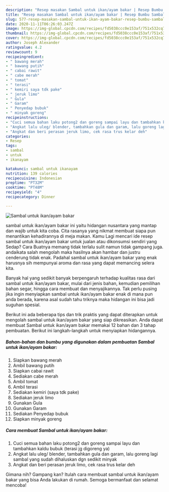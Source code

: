 ```yaml
---
description: "Resep masakan Sambal untuk ikan/ayam bakar | Resep Bumbu Sambal untuk ikan/ayam bakar Yang Sedap"
title: "Resep masakan Sambal untuk ikan/ayam bakar | Resep Bumbu Sambal untuk ikan/ayam bakar Yang Sedap"
slug: 577-resep-masakan-sambal-untuk-ikan-ayam-bakar-resep-bumbu-sambal-untuk-ikan-ayam-bakar-yang-sedap
date: 2020-11-11T06:26:03.247Z
image: https://img-global.cpcdn.com/recipes/fd5038ccc0e153af/751x532cq70/sambal-untuk-ikanayam-bakar-foto-resep-utama.jpg
thumbnail: https://img-global.cpcdn.com/recipes/fd5038ccc0e153af/751x532cq70/sambal-untuk-ikanayam-bakar-foto-resep-utama.jpg
cover: https://img-global.cpcdn.com/recipes/fd5038ccc0e153af/751x532cq70/sambal-untuk-ikanayam-bakar-foto-resep-utama.jpg
author: Joseph Alexander
ratingvalue: 4.2
reviewcount: 9
recipeingredient:
- " bawang merah"
- " bawang putih"
- " cabai rawit"
- " cabe merah"
- " tomat"
- " terasi"
- " kemiri saya tdk pake"
- " jeruk limo"
- " Gula"
- " Garam"
- " Penyedap bubuk"
- " minyak goreng"
recipeinstructions:
- "Cuci semua bahan laku potong2 dan goreng sampai layu dan tambahkan kaldu bubuk (terasi jg digoreng ya)"
- "Angkat lalu uleg/ blender, tambahkan gula dan garam, lalu goreng lagi sambal yang sudah dihaluskan dgn sedikit minyak"
- "Angkat dan beri perasan jeruk limo, cek rasa trus kelar deh"
categories:
- Resep
tags:
- sambal
- untuk
- ikanayam

katakunci: sambal untuk ikanayam 
nutrition: 139 calories
recipecuisine: Indonesian
preptime: "PT32M"
cooktime: "PT48M"
recipeyield: "4"
recipecategory: Dinner

---
```



![Sambal untuk ikan/ayam bakar](https://img-global.cpcdn.com/recipes/fd5038ccc0e153af/751x532cq70/sambal-untuk-ikanayam-bakar-foto-resep-utama.jpg)


sambal untuk ikan/ayam bakar ini yaitu hidangan nusantara yang mantap dan wajib untuk kita coba. Cita rasanya yang nikmat membuat siapa pun menantikan kehadirannya di meja makan.
Kamu Lagi mencari ide resep sambal untuk ikan/ayam bakar untuk jualan atau dikonsumsi sendiri yang Sedap? Cara Buatnya memang tidak terlalu sulit namun tidak gampang juga. andaikata salah mengolah maka hasilnya akan hambar dan justru cenderung tidak enak. Padahal sambal untuk ikan/ayam bakar yang enak harusnya sih mempunyai aroma dan rasa yang dapat memancing selera kita.

Banyak hal yang sedikit banyak berpengaruh terhadap kualitas rasa dari sambal untuk ikan/ayam bakar, mulai dari jenis bahan, kemudian pemilihan bahan segar, hingga cara membuat dan menyajikannya. Tak perlu pusing jika ingin menyiapkan sambal untuk ikan/ayam bakar enak di mana pun anda berada, karena asal sudah tahu triknya maka hidangan ini bisa jadi suguhan spesial.




Berikut ini ada beberapa tips dan trik praktis yang dapat diterapkan untuk mengolah sambal untuk ikan/ayam bakar yang siap dikreasikan. Anda dapat membuat Sambal untuk ikan/ayam bakar memakai 12 bahan dan 3 tahap pembuatan. Berikut ini langkah-langkah untuk menyiapkan hidangannya.

<!--inarticleads1-->

##### Bahan-bahan dan bumbu yang digunakan dalam pembuatan Sambal untuk ikan/ayam bakar:

1. Siapkan  bawang merah
1. Ambil  bawang putih
1. Siapkan  cabai rawit
1. Sediakan  cabe merah
1. Ambil  tomat
1. Ambil  terasi
1. Sediakan  kemiri (saya tdk pake)
1. Sediakan  jeruk limo
1. Gunakan  Gula
1. Gunakan  Garam
1. Sediakan  Penyedap bubuk
1. Siapkan  minyak goreng




<!--inarticleads2-->

##### Cara membuat Sambal untuk ikan/ayam bakar:

1. Cuci semua bahan laku potong2 dan goreng sampai layu dan tambahkan kaldu bubuk (terasi jg digoreng ya)
1. Angkat lalu uleg/ blender, tambahkan gula dan garam, lalu goreng lagi sambal yang sudah dihaluskan dgn sedikit minyak
1. Angkat dan beri perasan jeruk limo, cek rasa trus kelar deh




Gimana nih? Gampang kan? Itulah cara membuat sambal untuk ikan/ayam bakar yang bisa Anda lakukan di rumah. Semoga bermanfaat dan selamat mencoba!
